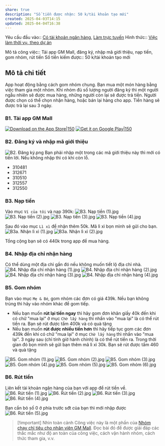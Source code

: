 ```yaml
---
share: true
description: "Số tiền được nhận: 50 k/tài khoản tạo mới"
created: 2025-04-03T14:15
updated: 2025-04-04T16:38
---
```

Yêu cầu đầu vào:: [Có tài khoản ngân hàng](../../../../1%20Y%C3%AAu%20c%E1%BA%A7u%20%C4%91%E1%BA%A7u%20v%C3%A0o/C%C3%B3%20t%C3%A0i%20kho%E1%BA%A3n%20ng%C3%A2n%20h%C3%A0ng.md), [Làm trực tuyến](../../../../1%20Y%C3%AAu%20c%E1%BA%A7u%20%C4%91%E1%BA%A7u%20v%C3%A0o/Theo%20t%C3%ADnh%20ch%E1%BA%A5t%20c%C3%B4ng%20vi%E1%BB%87c/L%C3%A0m%20tr%E1%BB%B1c%20tuy%E1%BA%BFn.md)
Hình thức:: [Việc làm thời vụ, theo dự án](../../../../2%20H%C3%ACnh%20th%E1%BB%A9c/Vi%E1%BB%87c%20l%C3%A0m%20th%E1%BB%9Di%20v%E1%BB%A5,%20theo%20d%E1%BB%B1%20%C3%A1n.md)

Mô tả công việc:: Tải app GM Mall, đăng ký, nhập mã giới thiệu, nạp tiền, gom nhóm, rút tiền
Số tiền kiếm được:: 50 k/tài khoản tạo mới

## Mô tả chi tiết
App hoạt động bằng cách gom nhóm chung. Bạn mua một món hàng bằng việc tham gia một nhóm. Khi nhóm đủ số lượng người đăng ký thì một người ngẫu nhiên sẽ được mua hàng, những người còn lại sẽ được trả tiền. Người được chọn có thể chọn nhận hàng, hoặc bán lại hàng cho app. Tiền hàng sẽ được trả lại sau 3 ngày.

### B1. Tải app GM Mall
[![Download on the App Store|150](https://e7.pngegg.com/pngimages/718/1015/png-clipart-app-store-apple-google-play-apple-text-logo-thumbnail.png)](https://apps.apple.com/vn/app/gm-mall/id6475560388) [![Get it on Google Play|150](https://e7.pngegg.com/pngimages/733/638/png-clipart-google-play-text-google-play-android-app-store-google-play-text-logo-thumbnail.png)](https://play.google.com/store/apps/details?id=app.globalmall.vn&hl=vi&pli=1)
### B2. Đăng ký và nhập mã giới thiệu
![B2. Đăng ký.png](../../../../../../assets/attachments/B2.%20%C4%90%C4%83ng%20k%C3%BD.png)
Bạn phải nhập một trong các mã giới thiệu này thì mới có tiền lời. Nếu không nhập thì có khi còn lỗ.
- 310481
- 312671
- 310510
- 312557
- 312550

### B3. Nạp tiền
Vào mục `Ví của tôi` và nạp 390k:
![B3. Nạp tiền (1).jpg](../../../../../../assets/attachments/B3.%20N%E1%BA%A1p%20ti%E1%BB%81n%20(1).jpg)
![B3. Nạp tiền (2).jpg](../../../../../../assets/attachments/B3.%20N%E1%BA%A1p%20ti%E1%BB%81n%20(2).jpg)
![B3. Nạp tiền (3).jpg](../../../../../../assets/attachments/B3.%20N%E1%BA%A1p%20ti%E1%BB%81n%20(3).jpg)
![B3. Nạp tiền (4).jpg](../../../../../../assets/attachments/B3.%20N%E1%BA%A1p%20ti%E1%BB%81n%20(4).jpg)

Sau đó vào mục `Lì xì` để nhận thêm 50k. Mã lì xì bọn mình sẽ gửi cho bạn.
![B3a. Nhận lì xì (1).jpg](../../../../../../assets/attachments/B3a.%20Nh%E1%BA%ADn%20l%C3%AC%20x%C3%AC%20(1).jpg)
![B3a. Nhận lì xì (2).jpg](../../../../../../assets/attachments/B3a.%20Nh%E1%BA%ADn%20l%C3%AC%20x%C3%AC%20(2).jpg)

Tổng cộng bạn sẽ có 440k trong app để mua hàng.

### B4. Nhập địa chỉ nhận hàng 
Có thể dùng một địa chỉ gần đó nếu không muốn tiết lộ địa chỉ nhà. 
![B4. Nhập địa chỉ nhận hàng (1).jpg](../../../../../../assets/attachments/B4.%20Nh%E1%BA%ADp%20%C4%91%E1%BB%8Ba%20ch%E1%BB%89%20nh%E1%BA%ADn%20h%C3%A0ng%20(1).jpg)
![B4. Nhập địa chỉ nhận hàng (2).jpg](../../../../../../assets/attachments/B4.%20Nh%E1%BA%ADp%20%C4%91%E1%BB%8Ba%20ch%E1%BB%89%20nh%E1%BA%ADn%20h%C3%A0ng%20(2).jpg)
![B4. Nhập địa chỉ nhận hàng (3).jpg](../../../../../../assets/attachments/B4.%20Nh%E1%BA%ADp%20%C4%91%E1%BB%8Ba%20ch%E1%BB%89%20nh%E1%BA%ADn%20h%C3%A0ng%20(3).jpg)
![B4. Nhập địa chỉ nhận hàng (4).jpg](../../../../../../assets/attachments/B4.%20Nh%E1%BA%ADp%20%C4%91%E1%BB%8Ba%20ch%E1%BB%89%20nh%E1%BA%ADn%20h%C3%A0ng%20(4).jpg)

### B5. Gom nhóm
Bạn vào mục `Mẹ & Bé`, gom nhóm các đơn có giá 439k. Nếu bạn không trúng thì hãy vào nhóm khác để gom tiếp. 
- Nếu bạn muốn **rút lại tiền ngay** thì hãy gom đơn khăn giấy 40k đến khi có chữ "mua lại" ở mục `Chờ lấy hàng` thì nhấn vào "mua lại" là có thể rút tiền ra. Bạn sẽ rút được tầm 400k và có quà tặng
- Nếu bạn muốn **rút được nhiều tiền hơn** thì hãy tiếp tục gom các đơn 439k đến khi có chữ "mua lại" ở mục `Chờ lấy hàng` thì nhấn vào "mua lại".  3 ngày sau (chỉ tính giờ hành chính) là có thể rút tiền ra. Trong thời gian đó bọn mình sẽ gửi bạn thêm mã lì xì 30k. Bạn sẽ rút được tầm 460 và quà tặng

![B5. Gom nhóm (1).jpg](../../../../../../assets/attachments/B5.%20Gom%20nh%C3%B3m%20(1).jpg)
![B5. Gom nhóm (2).jpg](../../../../../../assets/attachments/B5.%20Gom%20nh%C3%B3m%20(2).jpg)
![B5. Gom nhóm (3).jpg](../../../../../../assets/attachments/B5.%20Gom%20nh%C3%B3m%20(3).jpg)
![B5. Gom nhóm (4).jpg](../../../../../../assets/attachments/B5.%20Gom%20nh%C3%B3m%20(4).jpg)
![B5. Gom nhóm (5).jpg](../../../../../../assets/attachments/B5.%20Gom%20nh%C3%B3m%20(5).jpg)
![B5. Gom nhóm (6).jpg](../../../../../../assets/attachments/B5.%20Gom%20nh%C3%B3m%20(6).jpg)

### B6. Rút tiền
Liên kết tài khoản ngân hàng của bạn với app để rút tiền về.
![B6. Rút tiền (1).jpg](B6.%20R%C3%BAt%20ti%E1%BB%81n%20(1).jpg)
![B6. Rút tiền (2).jpg](B6.%20R%C3%BAt%20ti%E1%BB%81n%20(2).jpg)
![B6. Rút tiền (3).jpg](../../../../../../assets/attachments/B6.%20R%C3%BAt%20ti%E1%BB%81n%20(3).jpg)
![B6. Rút tiền (4).jpg](../../../../../../assets/attachments/B6.%20R%C3%BAt%20ti%E1%BB%81n%20(4).jpg)

Bạn cần bỏ số 0 ở phía trước sđt của bạn thì mới nhập được
![B6. Rút tiền (5).jpg](../../../../../../assets/attachments/B6.%20R%C3%BAt%20ti%E1%BB%81n%20(5).jpg)

> [!important] Nhìn toàn cảnh
> Công việc này là một phần của [Nhóm chạy chỉ tiêu cho nhân viên GM Mall](./index.md). Đọc bài đó để được giải đáp các thắc mắc như độ an toàn của công việc, cách vận hành nhóm, cách thức tham gia, v.v.